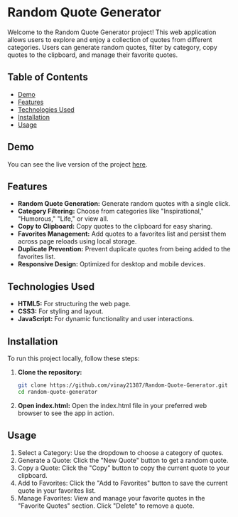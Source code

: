 # Random Quote Generator

Welcome to the Random Quote Generator project! This web application allows users to explore and enjoy a collection of quotes from different categories. Users can generate random quotes, filter by category, copy quotes to the clipboard, and manage their favorite quotes.

## Table of Contents
- [Demo](#demo)
- [Features](#features)
- [Technologies Used](#technologies-used)
- [Installation](#installation)
- [Usage](#usage)

## Demo

You can see the live version of the project [here](https://vinay21387.github.io/Random-Quote-Generator/).

## Features

- **Random Quote Generation:** Generate random quotes with a single click.
- **Category Filtering:** Choose from categories like "Inspirational," "Humorous," "Life," or view all.
- **Copy to Clipboard:** Copy quotes to the clipboard for easy sharing.
- **Favorites Management:** Add quotes to a favorites list and persist them across page reloads using local storage.
- **Duplicate Prevention:** Prevent duplicate quotes from being added to the favorites list.
- **Responsive Design:** Optimized for desktop and mobile devices.

## Technologies Used

- **HTML5:** For structuring the web page.
- **CSS3:** For styling and layout.
- **JavaScript:** For dynamic functionality and user interactions.

## Installation

To run this project locally, follow these steps:

1. **Clone the repository:**
   ```bash
   git clone https://github.com/vinay21387/Random-Quote-Generator.git
   cd random-quote-generator

2. **Open index.html:**
Open the index.html file in your preferred web browser to see the app in action.

## Usage
1. Select a Category: Use the dropdown to choose a category of quotes.
2. Generate a Quote: Click the "New Quote" button to get a random quote.
3. Copy a Quote: Click the "Copy" button to copy the current quote to your clipboard.
4. Add to Favorites: Click the "Add to Favorites" button to save the current quote in your favorites list.
5. Manage Favorites: View and manage your favorite quotes in the "Favorite Quotes" section. Click "Delete" to remove a quote.
